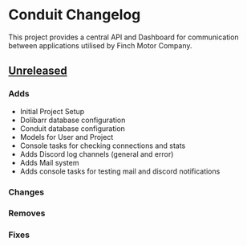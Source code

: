 # Conduit Changelog

This project provides a central API and Dashboard for communication between applications utilised by Finch Motor Company.

## [Unreleased]
### Adds
- Initial Project Setup
- Dolibarr database configuration
- Conduit database configuration
- Models for User and Project
- Console tasks for checking connections and stats
- Adds Discord log channels (general and error)
- Adds Mail system
- Adds console tasks for testing mail and discord notifications
### Changes
### Removes
### Fixes

[Unreleased]: https://github.com/olivierlacan/keep-a-changelog/releases/tag/v0.0.1...HEAD

